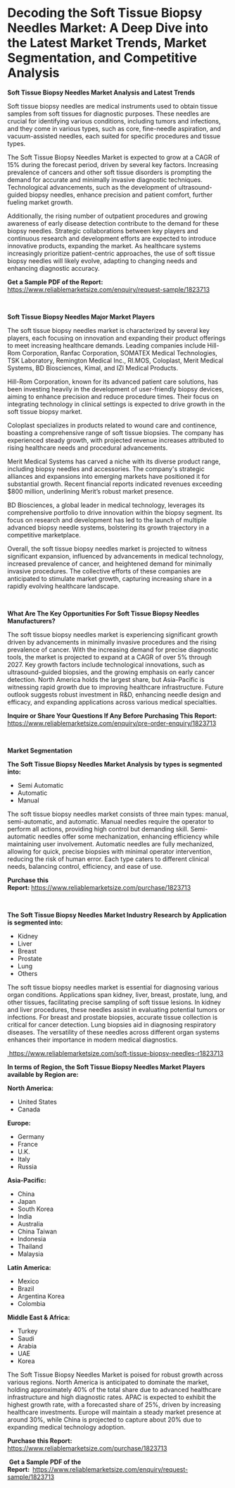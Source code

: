 <p><h1>Decoding the Soft Tissue Biopsy Needles Market: A Deep Dive into the Latest Market Trends, Market Segmentation, and Competitive Analysis</h1></p><p><strong>Soft Tissue Biopsy Needles Market Analysis and Latest Trends</strong></p>
<p><p>Soft tissue biopsy needles are medical instruments used to obtain tissue samples from soft tissues for diagnostic purposes. These needles are crucial for identifying various conditions, including tumors and infections, and they come in various types, such as core, fine-needle aspiration, and vacuum-assisted needles, each suited for specific procedures and tissue types.</p><p>The Soft Tissue Biopsy Needles Market is expected to grow at a CAGR of 15% during the forecast period, driven by several key factors. Increasing prevalence of cancers and other soft tissue disorders is prompting the demand for accurate and minimally invasive diagnostic techniques. Technological advancements, such as the development of ultrasound-guided biopsy needles, enhance precision and patient comfort, further fueling market growth.</p><p>Additionally, the rising number of outpatient procedures and growing awareness of early disease detection contribute to the demand for these biopsy needles. Strategic collaborations between key players and continuous research and development efforts are expected to introduce innovative products, expanding the market. As healthcare systems increasingly prioritize patient-centric approaches, the use of soft tissue biopsy needles will likely evolve, adapting to changing needs and enhancing diagnostic accuracy.</p></p>
<p><strong>Get a Sample PDF of the Report:&nbsp;</strong> <a href="https://www.reliablemarketsize.com/enquiry/request-sample/1823713?utm_campaign=2744&utm_medium=2&utm_source=Github&utm_content=ia&utm_term=13042025&utm_id=soft-tissue-biopsy-needles">https://www.reliablemarketsize.com/enquiry/request-sample/1823713</a></p>
<p>&nbsp;</p>
<p><strong>Soft Tissue Biopsy Needles Major Market Players</strong></p>
<p><p>The soft tissue biopsy needles market is characterized by several key players, each focusing on innovation and expanding their product offerings to meet increasing healthcare demands. Leading companies include Hill-Rom Corporation, Ranfac Corporation, SOMATEX Medical Technologies, TSK Laboratory, Remington Medical Inc., RI.MOS, Coloplast, Merit Medical Systems, BD Biosciences, Kimal, and IZI Medical Products.</p><p>Hill-Rom Corporation, known for its advanced patient care solutions, has been investing heavily in the development of user-friendly biopsy devices, aiming to enhance precision and reduce procedure times. Their focus on integrating technology in clinical settings is expected to drive growth in the soft tissue biopsy market.</p><p>Coloplast specializes in products related to wound care and continence, boasting a comprehensive range of soft tissue biopsies. The company has experienced steady growth, with projected revenue increases attributed to rising healthcare needs and procedural advancements.</p><p>Merit Medical Systems has carved a niche with its diverse product range, including biopsy needles and accessories. The company's strategic alliances and expansions into emerging markets have positioned it for substantial growth. Recent financial reports indicated revenues exceeding $800 million, underlining Merit’s robust market presence.</p><p>BD Biosciences, a global leader in medical technology, leverages its comprehensive portfolio to drive innovation within the biopsy segment. Its focus on research and development has led to the launch of multiple advanced biopsy needle systems, bolstering its growth trajectory in a competitive marketplace.</p><p>Overall, the soft tissue biopsy needles market is projected to witness significant expansion, influenced by advancements in medical technology, increased prevalence of cancer, and heightened demand for minimally invasive procedures. The collective efforts of these companies are anticipated to stimulate market growth, capturing increasing share in a rapidly evolving healthcare landscape.</p></p>
<p>&nbsp;</p>
<p><strong>What Are The Key Opportunities For Soft Tissue Biopsy Needles Manufacturers?</strong></p>
<p><p>The soft tissue biopsy needles market is experiencing significant growth driven by advancements in minimally invasive procedures and the rising prevalence of cancer. With the increasing demand for precise diagnostic tools, the market is projected to expand at a CAGR of over 5% through 2027. Key growth factors include technological innovations, such as ultrasound-guided biopsies, and the growing emphasis on early cancer detection. North America holds the largest share, but Asia-Pacific is witnessing rapid growth due to improving healthcare infrastructure. Future outlook suggests robust investment in R&D, enhancing needle design and efficacy, and expanding applications across various medical specialties.</p></p>
<p><strong>Inquire or Share Your Questions If Any Before Purchasing This Report:</strong> <a href="https://www.reliablemarketsize.com/enquiry/pre-order-enquiry/1823713?utm_campaign=2744&utm_medium=2&utm_source=Github&utm_content=ia&utm_term=13042025&utm_id=soft-tissue-biopsy-needles">https://www.reliablemarketsize.com/enquiry/pre-order-enquiry/1823713</a></p>
<p>&nbsp;</p>
<p><strong>Market Segmentation</strong></p>
<p><strong>The Soft Tissue Biopsy Needles Market Analysis by types is segmented into:</strong></p>
<p><ul><li>Semi Automatic</li><li>Automatic</li><li>Manual</li></ul></p>
<p><p>The soft tissue biopsy needles market consists of three main types: manual, semi-automatic, and automatic. Manual needles require the operator to perform all actions, providing high control but demanding skill. Semi-automatic needles offer some mechanization, enhancing efficiency while maintaining user involvement. Automatic needles are fully mechanized, allowing for quick, precise biopsies with minimal operator intervention, reducing the risk of human error. Each type caters to different clinical needs, balancing control, efficiency, and ease of use.</p></p>
<p><strong>Purchase this Report:&nbsp;</strong><a href="https://www.reliablemarketsize.com/purchase/1823713?utm_campaign=2744&utm_medium=2&utm_source=Github&utm_content=ia&utm_term=13042025&utm_id=soft-tissue-biopsy-needles">https://www.reliablemarketsize.com/purchase/1823713</a></p>
<p>&nbsp;</p>
<p><strong>The Soft Tissue Biopsy Needles Market Industry Research by Application is segmented into:</strong></p>
<p><ul><li>Kidney</li><li>Liver</li><li>Breast</li><li>Prostate</li><li>Lung</li><li>Others</li></ul></p>
<p><p>The soft tissue biopsy needles market is essential for diagnosing various organ conditions. Applications span kidney, liver, breast, prostate, lung, and other tissues, facilitating precise sampling of soft tissue lesions. In kidney and liver procedures, these needles assist in evaluating potential tumors or infections. For breast and prostate biopsies, accurate tissue collection is critical for cancer detection. Lung biopsies aid in diagnosing respiratory diseases. The versatility of these needles across different organ systems enhances their importance in modern medical diagnostics.</p></p>
<p><a href="https://www.reliablemarketsize.com/soft-tissue-biopsy-needles-r1823713?utm_campaign=2744&utm_medium=2&utm_source=Github&utm_content=ia&utm_term=13042025&utm_id=soft-tissue-biopsy-needles">&nbsp;https://www.reliablemarketsize.com/soft-tissue-biopsy-needles-r1823713</a></p>
<p><strong>In terms of Region, the Soft Tissue Biopsy Needles Market Players available by Region are:</strong></p>
<p>
    <p> <strong> North America: </strong>
        <ul>
            <li>United States</li>
            <li>Canada</li>
        </ul>
        </p> 
    <p> <strong> Europe: </strong>
        <ul>
            <li>Germany</li>
            <li>France</li>
            <li>U.K.</li>
            <li>Italy</li>
            <li>Russia</li>
        </ul>
        </p> 
    <p> <strong> Asia-Pacific: </strong>
        <ul>
            <li>China</li>
            <li>Japan</li>
            <li>South Korea</li>
            <li>India</li>
            <li>Australia</li>
            <li>China Taiwan</li>
            <li>Indonesia</li>
            <li>Thailand</li>
            <li>Malaysia</li>
        </ul>
        </p> 
    <p> <strong> Latin America: </strong>
        <ul>
            <li>Mexico</li>
            <li>Brazil</li>
            <li>Argentina Korea</li>
            <li>Colombia</li>
        </ul>
        </p> 
    <p> <strong> Middle East & Africa: </strong>
        <ul>
            <li>Turkey</li>
            <li>Saudi</li>
            <li>Arabia</li>
            <li>UAE</li>
            <li>Korea</li>
        </ul>
    </p>
    </p>
<p><p>The Soft Tissue Biopsy Needles Market is poised for robust growth across various regions. North America is anticipated to dominate the market, holding approximately 40% of the total share due to advanced healthcare infrastructure and high diagnostic rates. APAC is expected to exhibit the highest growth rate, with a forecasted share of 25%, driven by increasing healthcare investments. Europe will maintain a steady market presence at around 30%, while China is projected to capture about 20% due to expanding medical technology adoption.</p></p>
<p><strong>Purchase this Report: </strong><a href="https://www.reliablemarketsize.com/purchase/1823713?utm_campaign=2744&utm_medium=2&utm_source=Github&utm_content=ia&utm_term=13042025&utm_id=soft-tissue-biopsy-needles">https://www.reliablemarketsize.com/purchase/1823713</a></p>
<p>&nbsp;<strong>Get a Sample PDF of the Report:&nbsp;&nbsp;</strong><a href="https://www.reliablemarketsize.com/enquiry/request-sample/1823713?utm_campaign=2744&utm_medium=2&utm_source=Github&utm_content=ia&utm_term=13042025&utm_id=soft-tissue-biopsy-needles">https://www.reliablemarketsize.com/enquiry/request-sample/1823713</a></p>
<p><strong></strong></p>
<p><p></p><p></p><p></p></p>